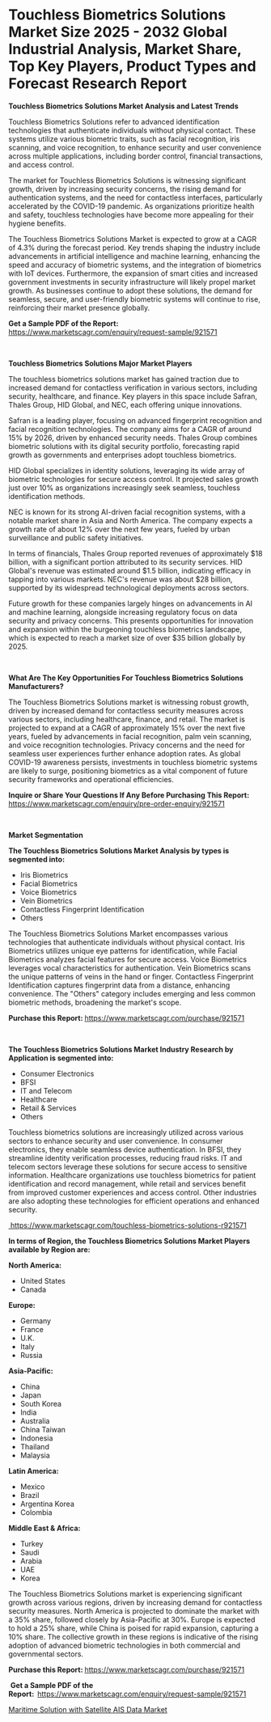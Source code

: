 <p><h1>Touchless Biometrics Solutions Market Size 2025 - 2032 Global Industrial Analysis, Market Share, Top Key Players, Product Types and Forecast Research Report</h1></p><p><strong>Touchless Biometrics Solutions Market Analysis and Latest Trends</strong></p>
<p><p>Touchless Biometrics Solutions refer to advanced identification technologies that authenticate individuals without physical contact. These systems utilize various biometric traits, such as facial recognition, iris scanning, and voice recognition, to enhance security and user convenience across multiple applications, including border control, financial transactions, and access control.</p><p>The market for Touchless Biometrics Solutions is witnessing significant growth, driven by increasing security concerns, the rising demand for authentication systems, and the need for contactless interfaces, particularly accelerated by the COVID-19 pandemic. As organizations prioritize health and safety, touchless technologies have become more appealing for their hygiene benefits. </p><p>The Touchless Biometrics Solutions Market is expected to grow at a CAGR of 4.3% during the forecast period. Key trends shaping the industry include advancements in artificial intelligence and machine learning, enhancing the speed and accuracy of biometric systems, and the integration of biometrics with IoT devices. Furthermore, the expansion of smart cities and increased government investments in security infrastructure will likely propel market growth. As businesses continue to adopt these solutions, the demand for seamless, secure, and user-friendly biometric systems will continue to rise, reinforcing their market presence globally.</p></p>
<p><strong>Get a Sample PDF of the Report:&nbsp;</strong> <a href="https://www.marketscagr.com/enquiry/request-sample/921571?utm_campaign=2012&utm_medium=2&utm_source=Github&utm_content=ia&utm_term=07032025&utm_id=touchless-biometrics-solutions">https://www.marketscagr.com/enquiry/request-sample/921571</a></p>
<p>&nbsp;</p>
<p><strong>Touchless Biometrics Solutions Major Market Players</strong></p>
<p><p>The touchless biometrics solutions market has gained traction due to increased demand for contactless verification in various sectors, including security, healthcare, and finance. Key players in this space include Safran, Thales Group, HID Global, and NEC, each offering unique innovations.</p><p>Safran is a leading player, focusing on advanced fingerprint recognition and facial recognition technologies. The company aims for a CAGR of around 15% by 2026, driven by enhanced security needs. Thales Group combines biometric solutions with its digital security portfolio, forecasting rapid growth as governments and enterprises adopt touchless biometrics.</p><p>HID Global specializes in identity solutions, leveraging its wide array of biometric technologies for secure access control. It projected sales growth just over 10% as organizations increasingly seek seamless, touchless identification methods.</p><p>NEC is known for its strong AI-driven facial recognition systems, with a notable market share in Asia and North America. The company expects a growth rate of about 12% over the next few years, fueled by urban surveillance and public safety initiatives.</p><p>In terms of financials, Thales Group reported revenues of approximately $18 billion, with a significant portion attributed to its security services. HID Global's revenue was estimated around $1.5 billion, indicating efficacy in tapping into various markets. NEC's revenue was about $28 billion, supported by its widespread technological deployments across sectors.</p><p>Future growth for these companies largely hinges on advancements in AI and machine learning, alongside increasing regulatory focus on data security and privacy concerns. This presents opportunities for innovation and expansion within the burgeoning touchless biometrics landscape, which is expected to reach a market size of over $35 billion globally by 2025.</p></p>
<p>&nbsp;</p>
<p><strong>What Are The Key Opportunities For Touchless Biometrics Solutions Manufacturers?</strong></p>
<p><p>The Touchless Biometrics Solutions market is witnessing robust growth, driven by increased demand for contactless security measures across various sectors, including healthcare, finance, and retail. The market is projected to expand at a CAGR of approximately 15% over the next five years, fueled by advancements in facial recognition, palm vein scanning, and voice recognition technologies. Privacy concerns and the need for seamless user experiences further enhance adoption rates. As global COVID-19 awareness persists, investments in touchless biometric systems are likely to surge, positioning biometrics as a vital component of future security frameworks and operational efficiencies.</p></p>
<p><strong>Inquire or Share Your Questions If Any Before Purchasing This Report:</strong> <a href="https://www.marketscagr.com/enquiry/pre-order-enquiry/921571?utm_campaign=2012&utm_medium=2&utm_source=Github&utm_content=ia&utm_term=07032025&utm_id=touchless-biometrics-solutions">https://www.marketscagr.com/enquiry/pre-order-enquiry/921571</a></p>
<p>&nbsp;</p>
<p><strong>Market Segmentation</strong></p>
<p><strong>The Touchless Biometrics Solutions Market Analysis by types is segmented into:</strong></p>
<p><ul><li>Iris Biometrics</li><li>Facial Biometrics</li><li>Voice Biometrics</li><li>Vein Biometrics</li><li>Contactless Fingerprint Identification</li><li>Others</li></ul></p>
<p><p>The Touchless Biometrics Solutions Market encompasses various technologies that authenticate individuals without physical contact. Iris Biometrics utilizes unique eye patterns for identification, while Facial Biometrics analyzes facial features for secure access. Voice Biometrics leverages vocal characteristics for authentication. Vein Biometrics scans the unique patterns of veins in the hand or finger. Contactless Fingerprint Identification captures fingerprint data from a distance, enhancing convenience. The "Others" category includes emerging and less common biometric methods, broadening the market's scope.</p></p>
<p><strong>Purchase this Report:&nbsp;</strong><a href="https://www.marketscagr.com/purchase/921571?utm_campaign=2012&utm_medium=2&utm_source=Github&utm_content=ia&utm_term=07032025&utm_id=touchless-biometrics-solutions">https://www.marketscagr.com/purchase/921571</a></p>
<p>&nbsp;</p>
<p><strong>The Touchless Biometrics Solutions Market Industry Research by Application is segmented into:</strong></p>
<p><ul><li>Consumer Electronics</li><li>BFSI</li><li>IT and Telecom</li><li>Healthcare</li><li>Retail & Services</li><li>Others</li></ul></p>
<p><p>Touchless biometrics solutions are increasingly utilized across various sectors to enhance security and user convenience. In consumer electronics, they enable seamless device authentication. In BFSI, they streamline identity verification processes, reducing fraud risks. IT and telecom sectors leverage these solutions for secure access to sensitive information. Healthcare organizations use touchless biometrics for patient identification and record management, while retail and services benefit from improved customer experiences and access control. Other industries are also adopting these technologies for efficient operations and enhanced security.</p></p>
<p><a href="https://www.marketscagr.com/touchless-biometrics-solutions-r921571?utm_campaign=2012&utm_medium=2&utm_source=Github&utm_content=ia&utm_term=07032025&utm_id=touchless-biometrics-solutions">&nbsp;https://www.marketscagr.com/touchless-biometrics-solutions-r921571</a></p>
<p><strong>In terms of Region, the Touchless Biometrics Solutions Market Players available by Region are:</strong></p>
<p>
    <p> <strong> North America: </strong>
        <ul>
            <li>United States</li>
            <li>Canada</li>
        </ul>
        </p> 
    <p> <strong> Europe: </strong>
        <ul>
            <li>Germany</li>
            <li>France</li>
            <li>U.K.</li>
            <li>Italy</li>
            <li>Russia</li>
        </ul>
        </p> 
    <p> <strong> Asia-Pacific: </strong>
        <ul>
            <li>China</li>
            <li>Japan</li>
            <li>South Korea</li>
            <li>India</li>
            <li>Australia</li>
            <li>China Taiwan</li>
            <li>Indonesia</li>
            <li>Thailand</li>
            <li>Malaysia</li>
        </ul>
        </p> 
    <p> <strong> Latin America: </strong>
        <ul>
            <li>Mexico</li>
            <li>Brazil</li>
            <li>Argentina Korea</li>
            <li>Colombia</li>
        </ul>
        </p> 
    <p> <strong> Middle East & Africa: </strong>
        <ul>
            <li>Turkey</li>
            <li>Saudi</li>
            <li>Arabia</li>
            <li>UAE</li>
            <li>Korea</li>
        </ul>
    </p>
    </p>
<p><p>The Touchless Biometrics Solutions market is experiencing significant growth across various regions, driven by increasing demand for contactless security measures. North America is projected to dominate the market with a 35% share, followed closely by Asia-Pacific at 30%. Europe is expected to hold a 25% share, while China is poised for rapid expansion, capturing a 10% share. The collective growth in these regions is indicative of the rising adoption of advanced biometric technologies in both commercial and governmental sectors.</p></p>
<p><strong>Purchase this Report: </strong><a href="https://www.marketscagr.com/purchase/921571?utm_campaign=2012&utm_medium=2&utm_source=Github&utm_content=ia&utm_term=07032025&utm_id=touchless-biometrics-solutions">https://www.marketscagr.com/purchase/921571</a></p>
<p>&nbsp;<strong>Get a Sample PDF of the Report:&nbsp;&nbsp;</strong><a href="https://www.marketscagr.com/enquiry/request-sample/921571?utm_campaign=2012&utm_medium=2&utm_source=Github&utm_content=ia&utm_term=07032025&utm_id=touchless-biometrics-solutions">https://www.marketscagr.com/enquiry/request-sample/921571</a></p>
<p><strong></strong></p>
<p><p><a href="https://github.com/JakirUddin511/Market-Research-Report-List-2/blob/main/maritime-solution-with-satellite-ais-data-market.md?utm_campaign=2012&utm_medium=2&utm_source=Github&utm_content=ia&utm_term=07032025&utm_id=touchless-biometrics-solutions">Maritime Solution with Satellite AIS Data Market</a></p></p>